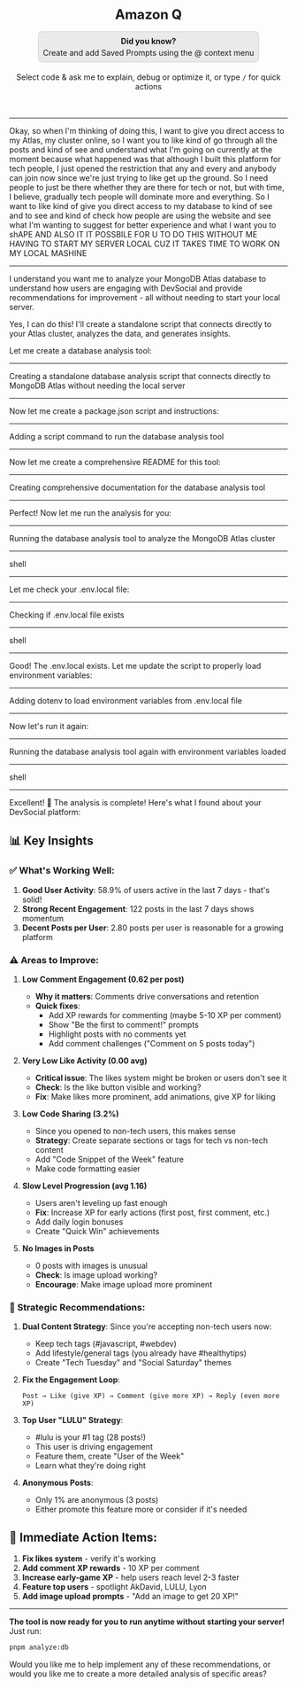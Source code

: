 <div style="display: flex; flex-direction: column; align-items: center; justify-content: center; text-align: center; padding: 200px 0 20px 0;">

<div style="font-size: 24px; margin-bottom: 12px;"><strong>Amazon Q</strong></div>
<div style="background: rgba(128, 128, 128, 0.15); border: 1px solid rgba(128, 128, 128, 0.25); border-radius: 8px; padding: 8px; margin: 4px 0; text-align: center;">
<div style="font-size: 14px; margin-bottom: 4px;"><strong>Did you know?</strong></div>
<div>Create and add Saved Prompts using the @ context menu</div>
</div>

Select code & ask me to explain, debug or optimize it, or type `/` for quick actions

</div>

---

Okay, so when I&#39;m thinking of doing this, I want to give you direct access to my Atlas, my cluster online, so I want you to like kind of go through all the posts and kind of see and understand what I&#39;m going on currently at the moment because what happened was that although I built this platform for tech people, I just opened the restriction that any and every and anybody can join now since we&#39;re just trying to like get up the ground. So I need people to just be there whether they are there for tech or not, but with time, I believe, gradually tech people will dominate more and everything. So I want to like kind of give you direct access to my database to kind of see and to see and kind of check how people are using the website and see what I&#39;m wanting to suggest for better experience and what I want you to shAPE AND ALSO IT IT POSSBILE FOR U TO DO THIS WITHOUT ME HAVING TO START MY SERVER LOCAL CUZ IT TAKES TIME TO WORK ON MY LOCAL MASHINE

---

I understand you want me to analyze your MongoDB Atlas database to understand how users are engaging with DevSocial and provide recommendations for improvement - all without needing to start your local server.

Yes, I can do this! I'll create a standalone script that connects directly to your Atlas cluster, analyzes the data, and generates insights.

Let me create a database analysis tool:

---

Creating a standalone database analysis script that connects directly to MongoDB Atlas without needing the local server

---

Now let me create a package.json script and instructions:

---

Adding a script command to run the database analysis tool

---

Now let me create a comprehensive README for this tool:

---

Creating comprehensive documentation for the database analysis tool

---

Perfect! Now let me run the analysis for you:

---

Running the database analysis tool to analyze the MongoDB Atlas cluster

---

shell

---

Let me check your .env.local file:

---

Checking if .env.local file exists

---

shell

---

Good! The .env.local exists. Let me update the script to properly load environment variables:

---

Adding dotenv to load environment variables from .env.local file

---

Now let's run it again:

---

Running the database analysis tool again with environment variables loaded

---

shell

---


Excellent! 🎉 The analysis is complete! Here's what I found about your DevSocial platform:

## 📊 Key Insights

### ✅ What's Working Well:
1. **Good User Activity**: 58.9% of users active in the last 7 days - that's solid!
2. **Strong Recent Engagement**: 122 posts in the last 7 days shows momentum
3. **Decent Posts per User**: 2.80 posts per user is reasonable for a growing platform

### ⚠️ Areas to Improve:

1. **Low Comment Engagement (0.62 per post)**
   - **Why it matters**: Comments drive conversations and retention
   - **Quick fixes**:
     - Add XP rewards for commenting (maybe 5-10 XP per comment)
     - Show "Be the first to comment!" prompts
     - Highlight posts with no comments yet
     - Add comment challenges ("Comment on 5 posts today")

2. **Very Low Like Activity (0.00 avg)**
   - **Critical issue**: The likes system might be broken or users don't see it
   - **Check**: Is the like button visible and working?
   - **Fix**: Make likes more prominent, add animations, give XP for liking

3. **Low Code Sharing (3.2%)**
   - Since you opened to non-tech users, this makes sense
   - **Strategy**: Create separate sections or tags for tech vs non-tech content
   - Add "Code Snippet of the Week" feature
   - Make code formatting easier

4. **Slow Level Progression (avg 1.16)**
   - Users aren't leveling up fast enough
   - **Fix**: Increase XP for early actions (first post, first comment, etc.)
   - Add daily login bonuses
   - Create "Quick Win" achievements

5. **No Images in Posts**
   - 0 posts with images is unusual
   - **Check**: Is image upload working?
   - **Encourage**: Make image upload more prominent

### 🎯 Strategic Recommendations:

1. **Dual Content Strategy**: Since you're accepting non-tech users now:
   - Keep tech tags (#javascript, #webdev)
   - Add lifestyle/general tags (you already have #healthytips)
   - Create "Tech Tuesday" and "Social Saturday" themes

2. **Fix the Engagement Loop**:
   ```
   Post → Like (give XP) → Comment (give more XP) → Reply (even more XP)
   ```

3. **Top User "LULU" Strategy**:
   - #lulu is your #1 tag (28 posts!)
   - This user is driving engagement
   - Feature them, create "User of the Week"
   - Learn what they're doing right

4. **Anonymous Posts**:
   - Only 1% are anonymous (3 posts)
   - Either promote this feature more or consider if it's needed

## 🚀 Immediate Action Items:

1. **Fix likes system** - verify it's working
2. **Add comment XP rewards** - 10 XP per comment
3. **Increase early-game XP** - help users reach level 2-3 faster
4. **Feature top users** - spotlight AkDavid, LULU, Lyon
5. **Add image upload prompts** - "Add an image to get 20 XP!"

---

**The tool is now ready for you to run anytime without starting your server!** Just run:
```bash
pnpm analyze:db
```

Would you like me to help implement any of these recommendations, or would you like me to create a more detailed analysis of specific areas?